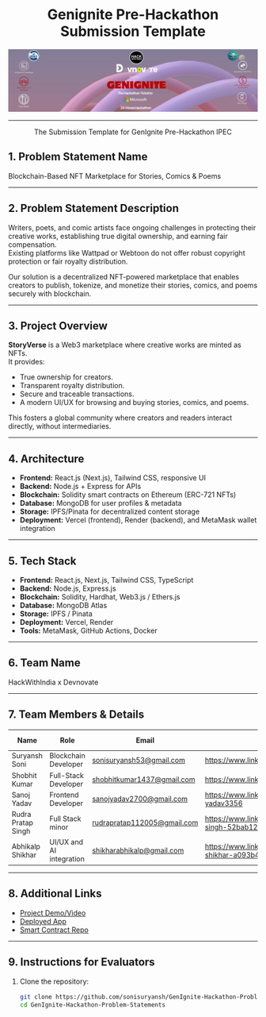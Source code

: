 <div align="center">

# Genignite Pre-Hackathon Submission Template 

<img src="https://github.com/sonisuryansh/GenIgnite-Hackathon-Problem-Statements/blob/main/hey.jpg" alt="Genignite Pre-Hackathon Logo"/>

<br/>

---

The Submission Template for GenIgnite Pre-Hackathon IPEC

</div>

## 1. Problem Statement Name

Blockchain-Based NFT Marketplace for Stories, Comics & Poems

---

## 2. Problem Statement Description

Writers, poets, and comic artists face ongoing challenges in protecting their creative works, establishing true digital ownership, and earning fair compensation.  
Existing platforms like Wattpad or Webtoon do not offer robust copyright protection or fair royalty distribution.  

Our solution is a decentralized NFT-powered marketplace that enables creators to publish, tokenize, and monetize their stories, comics, and poems securely with blockchain.

---

## 3. Project Overview

**StoryVerse** is a Web3 marketplace where creative works are minted as NFTs.  
It provides:  
- True ownership for creators.  
- Transparent royalty distribution.  
- Secure and traceable transactions.  
- A modern UI/UX for browsing and buying stories, comics, and poems.  

This fosters a global community where creators and readers interact directly, without intermediaries.

---

## 4. Architecture

- **Frontend:** React.js (Next.js), Tailwind CSS, responsive UI  
- **Backend:** Node.js + Express for APIs  
- **Blockchain:** Solidity smart contracts on Ethereum (ERC-721 NFTs)  
- **Database:** MongoDB for user profiles & metadata  
- **Storage:** IPFS/Pinata for decentralized content storage  
- **Deployment:** Vercel (frontend), Render (backend), and MetaMask wallet integration  

---

## 5. Tech Stack

- **Frontend:** React.js, Next.js, Tailwind CSS, TypeScript  
- **Backend:** Node.js, Express.js  
- **Blockchain:** Solidity, Hardhat, Web3.js / Ethers.js  
- **Database:** MongoDB Atlas  
- **Storage:** IPFS / Pinata  
- **Deployment:** Vercel, Render  
- **Tools:** MetaMask, GitHub Actions, Docker  

---

## 6. Team Name

HackWithIndia x Devnovate

---

## 7. Team Members & Details

| Name              | Role                     | Email                       | LinkedIn | College Name |
|-------------------|--------------------------|-----------------------------|----------|--------------|
| Suryansh Soni     | Blockchain Developer     | sonisuryansh53@gmail.com    | https://www.linkedin.com/in/sonisuryansh/ | BBD University |
| Shobhit Kumar     | Full-Stack Developer     | shobhitkumar1437@gmail.com  | https://www.linkedin.com/in/kumarshobhit1/| BBD University |
| Sanoj Yadav       | Frontend Developer       | sanojyadav2700@gmail.com    | https://www.linkedin.com/in/sanoj-yadav3356| BBD University |
| Rudra Pratap Singh| Full Stack minor         | rudrapratap112005@gmail.com | https://www.linkedin.com/in/rudra-pratap-singh-52bab1288/| BBD University |
| Abhikalp Shikhar  | UI/UX and AI integration | shikharabhikalp@gmail.com   | https://www.linkedin.com/in/abhikalp-shikhar-a093b4294/ | BBD Univeersity |

---

## 8. Additional Links

- [Project Demo/Video](https://drive.google.com/file/d/1xB8suNrtIJZEeedMEo8ZOCzdLXdF1ukZ/view?usp=drive_link)
- [Deployed App](https://epicmint.vercel.app/)
- [Smart Contract Repo](https://epicmint.vercel.app/contract)

---

## 9. Instructions for Evaluators

1. Clone the repository:  
   ```bash
   git clone https://github.com/sonisuryansh/GenIgnite-Hackathon-Problem-Statements.git
   cd GenIgnite-Hackathon-Problem-Statements
